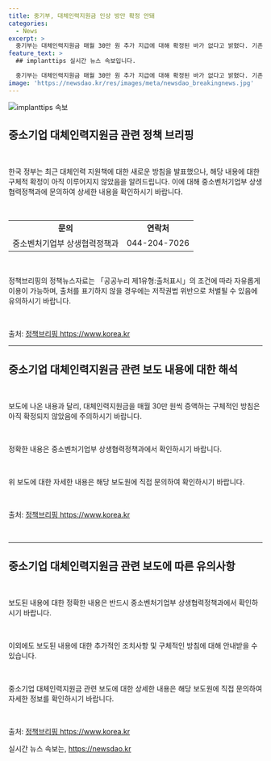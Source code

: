 ```yaml
---
title: 중기부, 대체인력지원금 인상 방안 확정 안돼
categories:
  - News
excerpt: >
  중기부는 대체인력지원금 매월 30만 원 추가 지급에 대해 확정된 바가 없다고 밝혔다. 기존 120만 원으로 올라간 지원금 외에 추가 지급 여부는 미정이며, 상황에 따라 변동될 수 있다. 대·중소기업상생협력기금을 활용한 매월 30만 원 채워주기 계획은 현재 미확정 상태로, 유의해야 한다. (자료출처=정책브리핑 www.korea.kr)
feature_text: >
  ## implanttips 실시간 뉴스 속보입니다.

  중기부는 대체인력지원금 매월 30만 원 추가 지급에 대해 확정된 바가 없다고 밝혔다. 기존 120만 원으로 올라간 지원금 외에 추가 지급 여부는 미정이며, 상황에 따라 변동될 수 있다. 대·중소기업상생협력기금을 활용한 매월 30만 원 채워주기 계획은 현재 미확정 상태로, 유의해야 한다. (자료출처=정책브리핑 www.korea.kr)
image: 'https://newsdao.kr/res/images/meta/newsdao_breakingnews.jpg'
---
```


<p><img src="https://newsdao.kr/res/images/meta/newsdao_breakingnews.jpg" alt="implanttips 속보" /></p>

<h2 data-ke-size="size26">중소기업 대체인력지원금 관련 정책 브리핑</h2>

<p data-ke-size="size16">&nbsp;</p>

<p>한국 정부는 최근 대체인력 지원책에 대한 새로운 방침을 발표했으나, 해당 내용에 대한 구체적 확정이 아직 이루어지지 않았음을 알려드립니다. 이에 대해 중소벤처기업부 상생협력정책과에 문의하여 상세한 내용을 확인하시기 바랍니다.</p>

<p data-ke-size="size16">&nbsp;</p>

<table>
  <tbody>
    <tr>
      <td style="text-align: center; height: 17px;"><b>문의</b></td>
      <td style="text-align: center; height: 17px;"><b>연락처</b></td>
    </tr>
    <tr>
      <td style="text-align: center; height: 17px;">중소벤처기업부 상생협력정책과</td>
      <td style="text-align: center; height: 17px;">044-204-7026</td>
    </tr>
  </tbody>
</table>

<p data-ke-size="size16">&nbsp;</p>

<p>정책브리핑의 정책뉴스자료는 「공공누리 제1유형:출처표시」의 조건에 따라 자유롭게 이용이 가능하며, 출처를 표기하지 않을 경우에는 저작권법 위반으로 처벌될 수 있음에 유의하시기 바랍니다.</p>

<p data-ke-size="size16">&nbsp;</p>

<p>출처: <a href="https://https://www.korea.kr">정책브리핑 https://www.korea.kr</a>
<hr></p>

<h2 data-ke-size="size26">중소기업 대체인력지원금 관련 보도 내용에 대한 해석</h2>

<p data-ke-size="size16">&nbsp;</p>

<p>보도에 나온 내용과 달리, 대체인력지원금을 매월 30만 원씩 증액하는 구체적인 방침은 아직 확정되지 않았음에 주의하시기 바랍니다.</p>

<p data-ke-size="size16">&nbsp;</p>

<p>정확한 내용은 중소벤처기업부 상생협력정책과에서 확인하시기 바랍니다.</p>

<p data-ke-size="size16">&nbsp;</p>

<p>위 보도에 대한 자세한 내용은 해당 보도원에 직접 문의하여 확인하시기 바랍니다.</p>

<p data-ke-size="size16">&nbsp;</p>

<p>출처: <a href="https://https://www.korea.kr">정책브리핑 https://www.korea.kr</a></p>

<p data-ke-size="size16">&nbsp;</p>

<hr>

<h2 data-ke-size="size26">중소기업 대체인력지원금 관련 보도에 따른 유의사항</h2>

<p data-ke-size="size16">&nbsp;</p>

<p>보도된 내용에 대한 정확한 내용은 반드시 중소벤처기업부 상생협력정책과에서 확인하시기 바랍니다.</p>

<p data-ke-size="size16">&nbsp;</p>

<p>이외에도 보도된 내용에 대한 추가적인 조치사항 및 구체적인 방침에 대해 안내받을 수 있습니다.</p>

<p data-ke-size="size16">&nbsp;</p>

<p>중소기업 대체인력지원금 관련 보도에 대한 상세한 내용은 해당 보도원에 직접 문의하여 자세한 정보를 확인하시기 바랍니다.</p>

<p data-ke-size="size16">&nbsp;</p>

<p>출처: <a href="https://https://www.korea.kr">정책브리핑 https://www.korea.kr</a></p>
실시간 뉴스 속보는, <a href="https://newsdao.kr" rel="dofollow">https://newsdao.kr</a>


